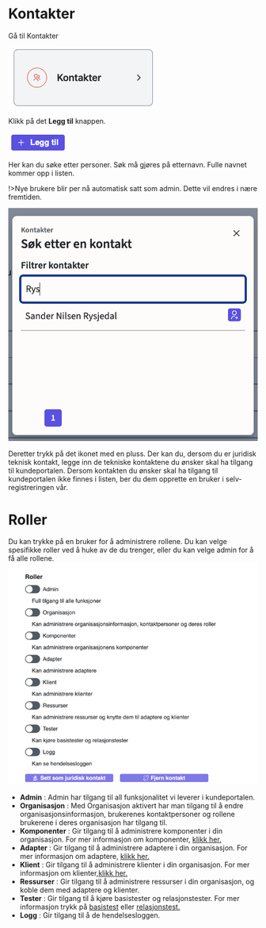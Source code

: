 # Kontakter

Gå til Kontakter

![ill3](../_media/kundeportal-kontakt-1.png)

Klikk på det **Legg til** knappen.

![ill3](../_media/kundeportal-kontakt-2.png)

Her kan du søke etter personer. Søk må gjøres på etternavn. Fulle navnet kommer opp i listen.

!>Nye brukere blir per nå automatisk satt som admin. Dette vil endres i nære fremtiden. 

![ill3](../_media/kundeportal-kontakt-3.png)

Deretter trykk på det ikonet med en pluss.
Der kan du, dersom du er juridisk teknisk kontakt, legge inn de tekniske kontaktene du ønsker skal ha tilgang til kundeportalen.
Dersom kontakten du ønsker skal ha tilgang til kundeportalen ikke finnes i listen, ber du dem opprette en bruker i selv-registreringen vår.

# Roller
Du kan trykke på en bruker for å administrere rollene.
Du kan velge spesifikke roller ved å huke av de du trenger, 
eller du kan velge admin for å få alle rollene.
![ill3](../_media/kundeportal-roller.png)

 - **Admin** : Admin har tilgang til all funksjonalitet vi leverer i kundeportalen.
 - **Organisasjon** : Med Organisasjon aktivert har man tilgang til å endre organisasjonsinformasjon, brukerenes kontaktpersoner og rollene brukerene i deres organisasjon har tilgang til. 
 - **Komponenter** : Gir tilgang til å administrere komponenter i din organisasjon. For mer informasjon om komponenter, [klikk her.](portal/komponenter.md)
 - **Adapter** : Gir tilgang til å administrere adaptere i din organisasjon. For mer informasjon om adaptere, [klikk her.](portal/adapter.md)
 - **Klient** : Gir tilgang til å administrere klienter i din organisasjon. For mer informasjon om klienter,[klikk her.](portal/klient.md)
 - **Ressurser** : Gir tilgang til å administrere ressurser i din organisasjon, og koble dem med adaptere og klienter. 
 - **Tester** : Gir tilgang til å kjøre basistester og relasjonstester. For mer informasjon trykk på [basistest](portal/basistest.md) eller [relasjonstest.](portal/relasjonstest.md)
 - **Logg** : Gir tilgang til å de hendelsesloggen. 